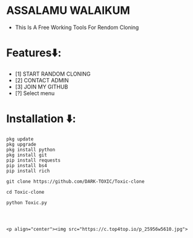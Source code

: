 # ASSALAMU WALAIKUM
* This Is A Free Working Tools For Rendom Cloning

# Features⬇️:

* [1] START RANDOM CLONING
* [2] CONTACT ADMIN
* [3] JOIN MY GITHUB
* [?] Select menu

# Installation ⬇️:
```
pkg update
pkg upgrade
pkg install python
pkg install git
pip install requests
pip install bs4
pip install rich

git clone https://github.com/DARK-TOXIC/Toxic-clone

cd Toxic-clone

python Toxic.py




<p align="center"><img src="https://c.top4top.io/p_25956w5610.jpg">
